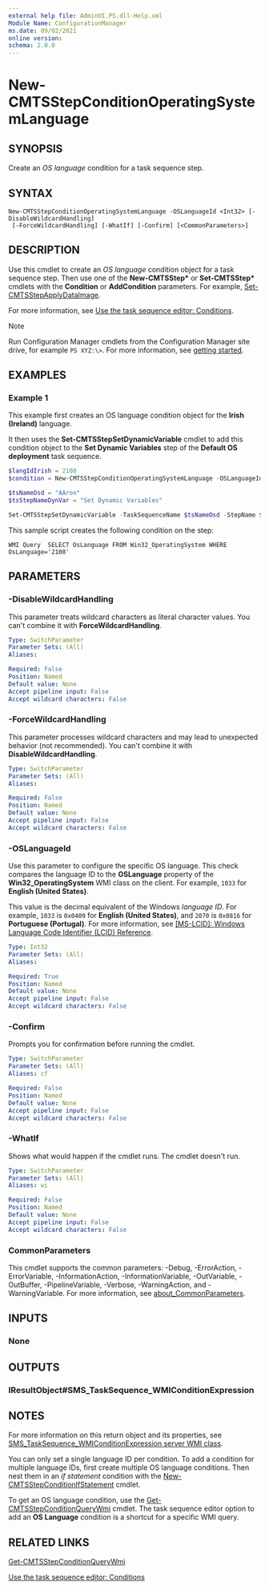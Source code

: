 ```yaml
---
external help file: AdminUI.PS.dll-Help.xml
Module Name: ConfigurationManager
ms.date: 09/02/2021
online version:
schema: 2.0.0
---
```


# New-CMTSStepConditionOperatingSystemLanguage

## SYNOPSIS

Create an _OS language_ condition for a task sequence step.

## SYNTAX

```
New-CMTSStepConditionOperatingSystemLanguage -OSLanguageId <Int32> [-DisableWildcardHandling]
 [-ForceWildcardHandling] [-WhatIf] [-Confirm] [<CommonParameters>]
```

## DESCRIPTION

Use this cmdlet to create an _OS language_ condition object for a task sequence step. Then use one of the **New-CMTSStep\*** or **Set-CMTSStep\*** cmdlets with the **Condition** or **AddCondition** parameters. For example, [Set-CMTSStepApplyDataImage](Set-CMTSStepApplyDataImage.md).

For more information, see [Use the task sequence editor: Conditions](/mem/configmgr/osd/understand/task-sequence-editor#bkmk_conditions).

> [!NOTE]
> Run Configuration Manager cmdlets from the Configuration Manager site drive, for example `PS XYZ:\>`. For more information, see [getting started](/powershell/sccm/overview).

## EXAMPLES

### Example 1

This example first creates an OS language condition object for the **Irish (Ireland)** language.

It then uses the **Set-CMTSStepSetDynamicVariable** cmdlet to add this condition object to the **Set Dynamic Variables** step of the **Default OS deployment** task sequence.

```powershell
$langIdIrish = 2108
$condition = New-CMTSStepConditionOperatingSystemLanguage -OSLanguageId $langIdIrish

$tsNameOsd = "AAron"
$tsStepNameDynVar = "Set Dynamic Variables"

Set-CMTSStepSetDynamicVariable -TaskSequenceName $tsNameOsd -StepName $tsStepNameDynVar -AddCondition $condition
```

This sample script creates the following condition on the step:

`WMI Query  SELECT OsLanguage FROM Win32_OperatingSystem WHERE OsLanguage='2108'`

## PARAMETERS

### -DisableWildcardHandling

This parameter treats wildcard characters as literal character values. You can't combine it with **ForceWildcardHandling**.

```yaml
Type: SwitchParameter
Parameter Sets: (All)
Aliases:

Required: False
Position: Named
Default value: None
Accept pipeline input: False
Accept wildcard characters: False
```

### -ForceWildcardHandling

This parameter processes wildcard characters and may lead to unexpected behavior (not recommended). You can't combine it with **DisableWildcardHandling**.

```yaml
Type: SwitchParameter
Parameter Sets: (All)
Aliases:

Required: False
Position: Named
Default value: None
Accept pipeline input: False
Accept wildcard characters: False
```

### -OSLanguageId

Use this parameter to configure the specific OS language. This check compares the language ID to the **OSLanguage** property of the **Win32_OperatingSystem** WMI class on the client. For example, `1033` for **English (United States)**.

This value is the decimal equivalent of the Windows _language ID_. For example, `1033` is `0x0409` for **English (United States)**, and `2070` is `0x0816` for **Portuguese (Portugal)**. For more information, see [[MS-LCID]: Windows Language Code Identifier (LCID) Reference](/openspecs/windows_protocols/ms-lcid/a9eac961-e77d-41a6-90a5-ce1a8b0cdb9c).

```yaml
Type: Int32
Parameter Sets: (All)
Aliases:

Required: True
Position: Named
Default value: None
Accept pipeline input: False
Accept wildcard characters: False
```

### -Confirm

Prompts you for confirmation before running the cmdlet.

```yaml
Type: SwitchParameter
Parameter Sets: (All)
Aliases: cf

Required: False
Position: Named
Default value: None
Accept pipeline input: False
Accept wildcard characters: False
```

### -WhatIf

Shows what would happen if the cmdlet runs. The cmdlet doesn't run.

```yaml
Type: SwitchParameter
Parameter Sets: (All)
Aliases: wi

Required: False
Position: Named
Default value: None
Accept pipeline input: False
Accept wildcard characters: False
```

### CommonParameters
This cmdlet supports the common parameters: -Debug, -ErrorAction, -ErrorVariable, -InformationAction, -InformationVariable, -OutVariable, -OutBuffer, -PipelineVariable, -Verbose, -WarningAction, and -WarningVariable. For more information, see [about_CommonParameters](http://go.microsoft.com/fwlink/?LinkID=113216).

## INPUTS

### None

## OUTPUTS

### IResultObject#SMS_TaskSequence_WMIConditionExpression

## NOTES

For more information on this return object and its properties, see [SMS_TaskSequence_WMIConditionExpression server WMI class](/mem/configmgr/develop/reference/osd/sms_tasksequence_wmiconditionexpression-server-wmi-class).

You can only set a single language ID per condition. To add a condition for multiple language IDs, first create multiple OS language conditions. Then nest them in an _if statement_ condition with the [New-CMTSStepConditionIfStatement](New-CMTSStepConditionIfStatement.md) cmdlet.

To get an OS language condition, use the [Get-CMTSStepConditionQueryWmi](Get-CMTSStepConditionQueryWmi.md) cmdlet. The task sequence editor option to add an **OS Language** condition is a shortcut for a specific WMI query.

## RELATED LINKS

[Get-CMTSStepConditionQueryWmi](Get-CMTSStepConditionQueryWmi.md)

[Use the task sequence editor: Conditions](/mem/configmgr/osd/understand/task-sequence-editor#bkmk_conditions)
